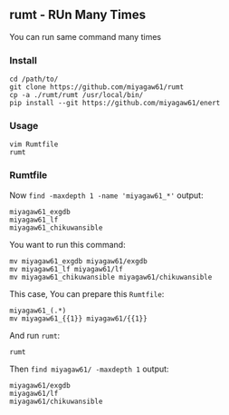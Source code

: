 ## rumt - RUn Many Times

You can run same command many times

### Install

```
cd /path/to/
git clone https://github.com/miyagaw61/rumt
cp -a ./rumt/rumt /usr/local/bin/
pip install --git https://github.com/miyagaw61/enert
```

### Usage

```
vim Rumtfile
rumt
```

### Rumtfile

Now `find -maxdepth 1 -name 'miyagaw61_*'` output:

```
miyagaw61_exgdb
miyagaw61_lf
miyagaw61_chikuwansible
```

You want to run this command:

```
mv miyagaw61_exgdb miyagaw61/exgdb
mv miyagaw61_lf miyagaw61/lf
mv miyagaw61_chikuwansible miyagaw61/chikuwansible
```

This case, You can prepare this `Rumtfile`:

```
miyagaw61_(.*)
mv miyagaw61_{{1}} miyagaw61/{{1}}
```

And run `rumt`:

```
rumt
```

Then `find miyagaw61/ -maxdepth 1` output:

```
miyagaw61/exgdb
miyagaw61/lf
miyagaw61/chikuwansible
```
